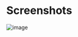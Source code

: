 # Screenshots

![image](https://user-images.githubusercontent.com/84830864/221835567-b2e64383-f3f5-4519-a022-49812371fa9a.png)

